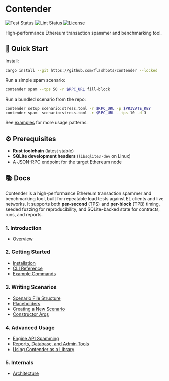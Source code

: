 # Contender

![Test Status](https://github.com/flashbots/contender/actions/workflows/test.yml/badge.svg)
![Lint Status](https://github.com/flashbots/contender/actions/workflows/lint.yml/badge.svg)
[![License](https://img.shields.io/github/license/flashbots/contender)](./LICENSE)

High-performance Ethereum transaction spammer and benchmarking tool.

## 🚀 Quick Start

Install:
```bash
cargo install --git https://github.com/flashbots/contender --locked
```

Run a simple spam scenario:
```bash
contender spam --tps 50 -r $RPC_URL fill-block
```

Run a bundled scenario from the repo:
```bash
contender setup scenario:stress.toml -r $RPC_URL -p $PRIVATE_KEY
contender spam  scenario:stress.toml -r $RPC_URL --tps 10 -d 3
```

See [examples](docs/examples.md) for more usage patterns.


## ⚙️ Prerequisites

- **Rust toolchain** (latest stable)
- **SQLite development headers** (`libsqlite3-dev` on Linux)
- A JSON-RPC endpoint for the target Ethereum node

## 📚 Docs

Contender is a high-performance Ethereum transaction spammer and benchmarking tool, built for repeatable load tests against EL clients and live networks.
It supports both **per-second** (TPS) and **per-block** (TPB) timing, seeded fuzzing for reproducibility, and SQLite-backed state for contracts, runs, and reports.

### 1. Introduction
- [Overview](docs/overview.md)

### 2. Getting Started
- [Installation](docs/installation.md)
- [CLI Reference](docs/cli.md)
- [Example Commands](docs/examples.md)

### 3. Writing Scenarios
- [Scenario File Structure](docs/scenarios.md)
- [Placeholders](docs/placeholders.md)
- [Creating a New Scenario](docs/creating_scenarios.md)
- [Constructor Args](docs/constructor_args.md)

### 4. Advanced Usage
- [Engine API Spamming](docs/engine-api.md)
- [Reports, Database, and Admin Tools](docs/reports-db-admin.md)
- [Using Contender as a Library](docs/library-usage.md)

### 5. Internals
- [Architecture](docs/architecture.md)
